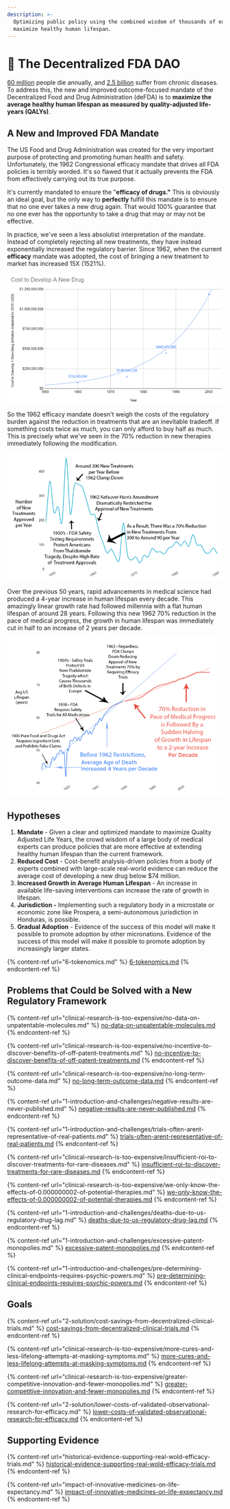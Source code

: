 ```yaml
---
description: >-
  Optimizing public policy using the combined wisdom of thousands of experts to
  maximize healthy human lifespan.
---
```


# 💊 The Decentralized FDA DAO

[60 million](https://www.theworldcounts.com/populations/world/deaths) people die annually, and [2.5 billion](https://www.ncbi.nlm.nih.gov/pmc/articles/PMC6214883/) suffer from chronic diseases.  To address this, the new and improved outcome-focused mandate of the Decentralized Food and Drug Administration (deFDA) is to **maximize the average healthy human lifespan as measured by quality-adjusted life-years (QALYs)**.

## A New and Improved FDA Mandate

The US Food and Drug Administration was created for the very important purpose of protecting and promoting human health and safety.  Unfortunately, the 1962 Congressional efficacy mandate that drives all FDA policies is terribly worded.  It's so flawed that it actually prevents the FDA from effectively carrying out its true purpose.&#x20;

It's currently mandated to ensure the "**efficacy of drugs."** This is obviously an ideal goal, but the only way to **perfectly** fulfill this mandate is to ensure that no one ever takes a new drug again.  That would 100% guarantee that no one ever has the opportunity to take a drug that may or may not be effective.&#x20;

In practice, we've seen a less absolutist interpretation of the mandate. Instead of completely rejecting all new treatments, they have instead exponentially increased the regulatory barrier. Since 1962, when the current **efficacy** mandate was adopted, the cost of bringing a new treatment to market has increased 15X (1521%).

![The Average Cost to Bring a New Drug to Market (Including Failures)](.gitbook/assets/cost-to-develop-a-drug-chart.png)



So the 1962 efficacy mandate doesn't weigh the costs of the regulatory burden against the reduction in treatments that are an inevitable tradeoff.  If something costs twice as much, you can only afford to buy half as much.  This is precisely what we've seen in the 70% reduction in new therapies immediately following the modification.

![70% reduction in new therapies immediately following the 1962 mandate](.gitbook/assets/new-treatments-per-year-2.png)

Over the previous 50 years, rapid advancements in medical science had produced a 4-year increase in human lifespan every decade. This amazingly linear growth rate had followed millennia with a flat human lifespan of around 28 years. Following this new 1962 70% reduction in the pace of medical progress, the growth in human lifespan was immediately cut in half to an increase of 2 years per decade.

![Reduction in Growth in Average Age of Death](.gitbook/assets/lifespan-increase.png)

## Hypotheses

1. **Mandate** - Given a clear and optimized mandate to maximize Quality Adjusted Life Years, the crowd wisdom of a large body of medical experts can produce policies that are more effective at extending healthy human lifespan than the current framework.
2. **Reduced Cost** - Cost-benefit analysis-driven policies from a body of experts combined with large-scale real-world evidence can reduce the average cost of developing a new drug below $74 million.
3. **Increased Growth in Average Human Lifespan** - An increase in available life-saving interventions can increase the rate of growth in lifespan.
4. **Jurisdiction -** Implementing such a regulatory body in a microstate or economic zone like Prospera, a semi-autonomous jurisdiction in Honduras, is possible.
5. **Gradual Adoption** - Evidence of the success of this model will make it possible to promote adoption by other micronations. Evidence of the success of this model will make it possible to promote adoption by increasingly larger states.

{% content-ref url="6-tokenomics.md" %}
[6-tokenomics.md](6-tokenomics.md)
{% endcontent-ref %}

## Problems that Could be Solved with a New Regulatory Framework

{% content-ref url="clinical-research-is-too-expensive/no-data-on-unpatentable-molecules.md" %}
[no-data-on-unpatentable-molecules.md](clinical-research-is-too-expensive/no-data-on-unpatentable-molecules.md)
{% endcontent-ref %}

{% content-ref url="clinical-research-is-too-expensive/no-incentive-to-discover-benefits-of-off-patent-treatments.md" %}
[no-incentive-to-discover-benefits-of-off-patent-treatments.md](clinical-research-is-too-expensive/no-incentive-to-discover-benefits-of-off-patent-treatments.md)
{% endcontent-ref %}

{% content-ref url="clinical-research-is-too-expensive/no-long-term-outcome-data.md" %}
[no-long-term-outcome-data.md](clinical-research-is-too-expensive/no-long-term-outcome-data.md)
{% endcontent-ref %}

{% content-ref url="1-introduction-and-challenges/negative-results-are-never-published.md" %}
[negative-results-are-never-published.md](1-introduction-and-challenges/negative-results-are-never-published.md)
{% endcontent-ref %}

{% content-ref url="1-introduction-and-challenges/trials-often-arent-representative-of-real-patients.md" %}
[trials-often-arent-representative-of-real-patients.md](1-introduction-and-challenges/trials-often-arent-representative-of-real-patients.md)
{% endcontent-ref %}

{% content-ref url="clinical-research-is-too-expensive/insufficient-roi-to-discover-treatments-for-rare-diseases.md" %}
[insufficient-roi-to-discover-treatments-for-rare-diseases.md](clinical-research-is-too-expensive/insufficient-roi-to-discover-treatments-for-rare-diseases.md)
{% endcontent-ref %}

{% content-ref url="clinical-research-is-too-expensive/we-only-know-the-effects-of-0.000000002-of-potential-therapies.md" %}
[we-only-know-the-effects-of-0.000000002-of-potential-therapies.md](clinical-research-is-too-expensive/we-only-know-the-effects-of-0.000000002-of-potential-therapies.md)
{% endcontent-ref %}

{% content-ref url="1-introduction-and-challenges/deaths-due-to-us-regulatory-drug-lag.md" %}
[deaths-due-to-us-regulatory-drug-lag.md](1-introduction-and-challenges/deaths-due-to-us-regulatory-drug-lag.md)
{% endcontent-ref %}

{% content-ref url="1-introduction-and-challenges/excessive-patent-monopolies.md" %}
[excessive-patent-monopolies.md](1-introduction-and-challenges/excessive-patent-monopolies.md)
{% endcontent-ref %}

{% content-ref url="1-introduction-and-challenges/pre-determining-clinical-endpoints-requires-psychic-powers.md" %}
[pre-determining-clinical-endpoints-requires-psychic-powers.md](1-introduction-and-challenges/pre-determining-clinical-endpoints-requires-psychic-powers.md)
{% endcontent-ref %}

## Goals

{% content-ref url="2-solution/cost-savings-from-decentralized-clinical-trials.md" %}
[cost-savings-from-decentralized-clinical-trials.md](2-solution/cost-savings-from-decentralized-clinical-trials.md)
{% endcontent-ref %}

{% content-ref url="clinical-research-is-too-expensive/more-cures-and-less-lifelong-attempts-at-masking-symptoms.md" %}
[more-cures-and-less-lifelong-attempts-at-masking-symptoms.md](clinical-research-is-too-expensive/more-cures-and-less-lifelong-attempts-at-masking-symptoms.md)
{% endcontent-ref %}

{% content-ref url="clinical-research-is-too-expensive/greater-competitive-innovation-and-fewer-monopolies.md" %}
[greater-competitive-innovation-and-fewer-monopolies.md](clinical-research-is-too-expensive/greater-competitive-innovation-and-fewer-monopolies.md)
{% endcontent-ref %}

{% content-ref url="2-solution/lower-costs-of-validated-observational-research-for-efficacy.md" %}
[lower-costs-of-validated-observational-research-for-efficacy.md](2-solution/lower-costs-of-validated-observational-research-for-efficacy.md)
{% endcontent-ref %}

## Supporting Evidence

{% content-ref url="historical-evidence-supporting-real-wold-efficacy-trials.md" %}
[historical-evidence-supporting-real-wold-efficacy-trials.md](historical-evidence-supporting-real-wold-efficacy-trials.md)
{% endcontent-ref %}

{% content-ref url="impact-of-innovative-medicines-on-life-expectancy.md" %}
[impact-of-innovative-medicines-on-life-expectancy.md](impact-of-innovative-medicines-on-life-expectancy.md)
{% endcontent-ref %}
